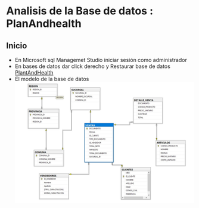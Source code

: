 # Analisis de la Base de datos : PlanAndhealth
## Inicio
- En Microsoft sql Managemet Studio iniciar sesión como administrador
- En bases de datos dar click derecho y Restaurar base de datos [PlantAndHealth](https://github.com/FaiberAbril/DB_PlantAndHealth/blob/master/PlantAndHealth.bak "PlantAndHealth")
- El modelo de la base de datos
![](https://github.com/FaiberAbril/DB_PlantAndHealth/blob/master/ModeloRelacional.jpg)

